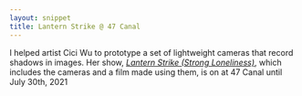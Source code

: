 ```yaml
---
layout: snippet
title: Lantern Strike @ 47 Canal
---
```


I helped artist Cici Wu to prototype a set of lightweight cameras that record shadows in images. Her show, [*Lantern Strike (Strong Loneliness)*](http://47canal.us/exhibitions/cici-wu-lantern-strike-strong-loneliness), which includes the cameras and a film made using them, is on at 47 Canal until July 30th, 2021